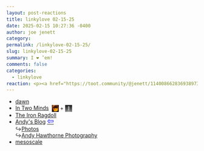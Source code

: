 ```yaml
---
layout: post-reactions
title: 𝚕𝚒𝚗𝚔𝚢𝚕𝚘𝚟𝚎 𝟶𝟸-𝟷𝟻-𝟸𝟻
date: 2025-02-15 10:27:36 -0400
author: joe jenett
category: 
permalink: /linkylove-02-15-25/
slug: linkylove-02-15-25
summary: I ❤️ ’em!
comments: false
categories:
  - linkylove
reaction: <p><a href="https://toot.community/@jenett/114008662836938973#favorited-by-109326597713827183"><img src="https://static.toot.community/cache/accounts/avatars/112/757/571/850/957/359/original/71a15e19bfc75e90.png" alt="" width="48"><br><span style="font-size:.9rem;">Pamela</span></a></p>
---
```

<ul class="linkylove">
	<li><a title="dawn" href="https://dawnvoid.neocities.org/">dawn</a></li>
	<li><a title="From the digital garden of Anonymous" href="https://intwominds.blog/">In Two Minds</a>  &nbsp;<a href="https://pinboard.in/u:ramblinggit" title="thx Brad!"><img src="/images/brad.png" width="18" height="18" alt="thx Brad!" style="vertical-align:middle;"></a> + <a href="https://pinboard.in/u:mikael" title="thx mikael!"><img src="/images/mikael.png" width="18" height="18" alt="thx mikael!" style="vertical-align:middle;"></a></li>
	<li><a title="Tofutush" href="https://tofutush.neocities.org/">The Iron Ragdoll</a></li>
	<li style="margin-top:-6px;"><a title="Andy Hawthorne" href="https://andysblog.uk/">Andy's Blog</a>  <a title="source" href="https://stefanbohacek.online/@stefan"><span style="font-size:1.5em;color:blue;">&#8678;</span></a><br>&#8618;<a title="Photos | Andy's Blog" href="https://andysblog.uk/photos/">Photos</a><br>&#8618;<a title="street photography" href="https://andyhawthorne.uk/">Andy Hawthorne Photography</a></li>
	<li><a title="mesoscale" href="https://mesoscale.neocities.org/">mesoscale</a></li>
</ul>

<a style="display:none;" href="https://brid.gy/publish/mastodon"><small>(cross-posted to mastodon)</small></a>